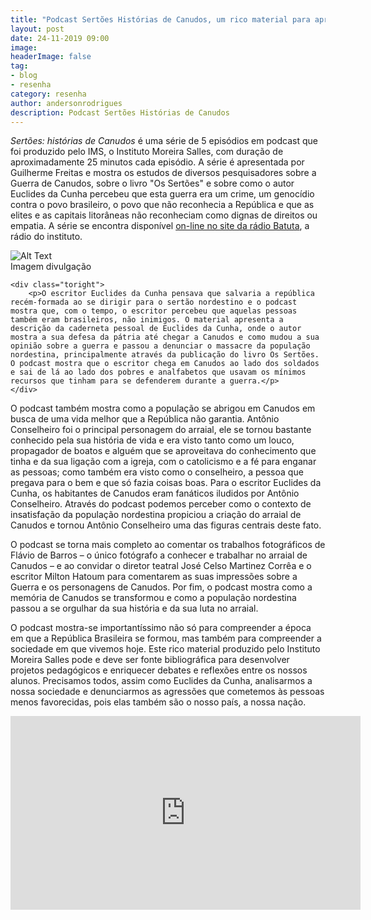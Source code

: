 ```yaml
---
title: "Podcast Sertões Histórias de Canudos, um rico material para aprofundar reflexões históricas e sociais"
layout: post
date: 24-11-2019 09:00
image: 
headerImage: false
tag:
- blog
- resenha
category: resenha
author: andersonrodrigues
description: Podcast Sertões Histórias de Canudos
---
```

_Sertões: histórias de Canudos_ é uma série de 5 episódios em podcast que foi produzido pelo IMS, o Instituto Moreira Salles, com duração de aproximadamente 25 minutos cada episódio. A série é apresentada por Guilherme Freitas e mostra os estudos de diversos pesquisadores sobre a Guerra de Canudos, sobre o livro "Os Sertões" e sobre como o autor Euclides da Cunha percebeu que esta guerra era um crime, um genocídio contra o povo brasileiro, o povo que não reconhecia a República e que as elites e as capitais litorâneas não reconheciam como dignas de direitos ou empatia. A série se encontra disponível [on-line no site da rádio Batuta](https://radiobatuta.com.br/especiais/sertoes-historias-de-canudos/), a rádio do instituto.

<div class="side-by-side">
    <div class="toleft">
        <img class="image" src="https://andersonrodrigues.pro.br/assets/images/SERTOES_formato_Site_660x472-424x304.png" alt="Alt Text">
        <figcaption class="caption">Imagem divulgação</figcaption>
    </div>

    <div class="toright">
        <p>O escritor Euclides da Cunha pensava que salvaria a república recém-formada ao se dirigir para o sertão nordestino e o podcast mostra que, com o tempo, o escritor percebeu que aquelas pessoas também eram brasileiros, não inimigos. O material apresenta a descrição da caderneta pessoal de Euclides da Cunha, onde o autor mostra a sua defesa da pátria até chegar a Canudos e como mudou a sua opinião sobre a guerra e passou a denunciar o massacre da população nordestina, principalmente através da publicação do livro Os Sertões. O podcast mostra que o escritor chega em Canudos ao lado dos soldados e sai de lá ao lado dos pobres e analfabetos que usavam os mínimos recursos que tinham para se defenderem durante a guerra.</p>
    </div>
</div>

O podcast também mostra como a população se abrigou em Canudos em busca de uma vida melhor que a República não garantia. Antônio Conselheiro foi o principal personagem do arraial, ele se tornou bastante conhecido pela sua história de vida e era visto tanto como um louco, propagador de boatos e alguém que se aproveitava do conhecimento que tinha e da sua ligação com a igreja, com o catolicismo e a fé para enganar as pessoas; como também era visto como o conselheiro, a pessoa que pregava para o bem e que só fazia coisas boas. Para o escritor Euclides da Cunha, os habitantes de Canudos eram fanáticos iludidos por Antônio Conselheiro. Através do podcast podemos perceber como o contexto de insatisfação da população nordestina propiciou a criação do arraial de Canudos e tornou Antônio Conselheiro uma das figuras centrais deste fato.

O podcast se torna mais completo ao comentar os trabalhos fotográficos de Flávio de Barros – o único fotógrafo a conhecer e trabalhar no arraial de Canudos – e ao convidar o diretor teatral José Celso Martinez Corrêa e o escritor Milton Hatoum para comentarem as suas impressões sobre a Guerra e os personagens de Canudos. Por fim, o podcast mostra como a memória de Canudos se transformou e como a população nordestina passou a se orgulhar da sua história e da sua luta no arraial.

O podcast mostra-se importantíssimo não só para compreender a época em que a República Brasileira se formou, mas também para compreender a sociedade em que vivemos hoje. Este rico material produzido pelo Instituto Moreira Salles pode e deve ser fonte bibliográfica para desenvolver projetos pedagógicos e enriquecer debates e reflexões entre os nossos alunos. Precisamos todos, assim como Euclides da Cunha, analisarmos a nossa sociedade e denunciarmos as agressões que cometemos às pessoas menos favorecidas, pois elas também são o nosso país, a nossa nação.

<iframe width="560" height="310" src="https://www.youtube.com/watch?v=6Hsnn7TAsDA" frameborder="0" allowfullscreen></iframe>
